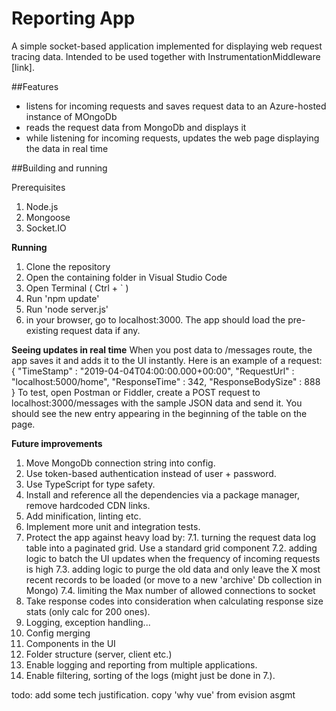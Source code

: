# Reporting App

A simple socket-based application implemented for displaying web request tracing data.
Intended to be used together with InstrumentationMiddleware [link].

##Features
- listens for incoming requests and saves request data to an Azure-hosted instance of MOngoDb
- reads the request data from MongoDb and displays it
- while listening for incoming requests, updates the web page displaying the data in real time

##Building and running

Prerequisites
1. Node.js
2. Mongoose
3. Socket.IO

**Running**
1. Clone the repository
2. Open the containing folder in Visual Studio Code
3. Open Terminal ( Ctrl + ` )
4. Run 'npm update'
5. Run 'node server.js'
6. in your browser, go to localhost:3000. The app should load the pre-existing request data if any.

**Seeing updates in real time**
When you post data to /messages route, the app saves it and adds it to the UI instantly.
Here is an example of a request:
{
  "TimeStamp" : "2019-04-04T04:00:00.000+00:00",
  "RequestUrl" : "localhost:5000/home", 
  "ResponseTime" : 342,
  "ResponseBodySize" : 888
}
To test, open Postman or Fiddler, create a POST request to localhost:3000/messages with the sample JSON data and send it. You should see the new entry appearing in the beginning of the table on the page.

**Future improvements**
1. Move MongoDb connection string into config.
2. Use token-based authentication instead of user + password.
3. Use TypeScript for type safety.
4. Install and reference all the dependencies via a package manager, remove hardcoded CDN links.
5. Add minification, linting etc.
6. Implement more unit and integration tests.
7. Protect the app against heavy load by:
7.1. turning the request data log table into a paginated grid. Use a standard grid component
7.2. adding logic to batch the UI updates when the frequency of incoming requests is high
7.3. adding logic to purge the old data and only leave the X most recent records to be loaded (or move to a new 'archive' Db collection in Mongo)
7.4. limiting the Max number of allowed connections to socket
8. Take response codes into consideration when calculating response size stats (only calc for 200 ones).
9. Logging, exception handling...
10. Config merging
11. Components in the UI
12. Folder structure (server, client etc.)
13. Enable logging and reporting from multiple applications.
14. Enable filtering, sorting of the logs (might just be done in 7.).


todo: add some tech justification. copy 'why vue' from evision asgmt
 
